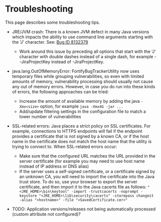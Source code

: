 # Troubleshooting

This page describes some troubleshooting tips.

- JRE/JVM crash: There is a known JVM defect in many Java versions which impacts the ability to use command line arguments starting with the 'J' character. See: [Bug ID 8132379](http://bugs.java.com/bugdatabase/view_bug.do?bug_id=8132379)
    - Work around this issue by preceding all options that start with the 'J' character with double dashes instead of a single dash, for example --JiraProjectKey instead of -JiraProjectKey.


- java.lang.OutOfMemoryError: FortifyBugTrackerUtility now uses temporary files while grouping vulnerabilities, so even with limited amounts of memory, vulnerability processing should usually not cause any out of memory errors. However, in case you do run into these kinds of errors, the following approaches can be tried:
    - Increase the amount of available memory by adding the java `-Xmx<size>` option, for example `java -Xmx4G -jar ...`
    - Add/update filtering settings in the configuration file to match a lower number of vulnerabilities


- SSL-related errors: Java places a strict policy on SSL certificates. For example, connections to HTTPS endpoints will fail if the endpoint provides a certificate that is not signed by a known CA, or if the host name in the certificate does not match the host name that the utility is trying to connect to. When SSL-related errors occur:
    - Make sure that the configured URL matches the URL provided in the server certificate (for example you may need to use host name instead of IP address or DNS alias)
    - If the server uses a self-signed certificate, or a certificate signed by an unknown CA, you will need to import the certificate into the Java trust store. To do so, use your browser to export the server certificate, and then import it to the Java cacerts file as follows: `"<JRE_HOME>\bin\keytool" -import -trustcacerts -noprompt -keystore "<JRE_HOME>\lib\security\cacerts" -storepass changeit -alias "<hostname>" -file "<SavedCertificate.cer>"`
    
- TODO: Application versions/releases not being automatically processed (custom attribute not configured)?